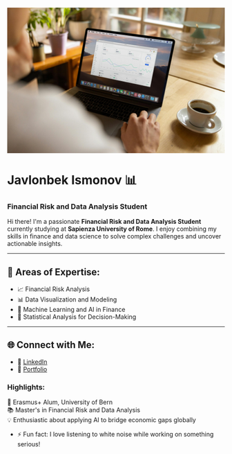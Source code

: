 ![Alt Text](./pexels-firmbee-com-22729701-7013100.jpg)
# Javlonbek Ismonov 📊  
### Financial Risk and Data Analysis Student  

Hi there! I'm a passionate **Financial Risk and Data Analysis Student** currently studying at **Sapienza University of Rome**. I enjoy combining my skills in finance and data science to solve complex challenges and uncover actionable insights.

---

## 🌟 Areas of Expertise:
- 📈 Financial Risk Analysis  
- 📊 Data Visualization and Modeling  
- 🤖 Machine Learning and AI in Finance  
- 🧮 Statistical Analysis for Decision-Making  

---

## 🌐 Connect with Me:
- 💼 [LinkedIn](https://www.linkedin.com/in/javlonbek-ismonov-a995b2209)  
- 📂 [Portfolio](https://github.com/javlon001)  

### Highlights:
🚀 Erasmus+ Alum, University of Bern  
📚 Master's in Financial Risk and Data Analysis  
💡 Enthusiastic about applying AI to bridge economic gaps globally  



- ⚡ Fun fact: I love listening to white noise while working on something serious!

